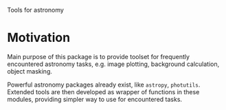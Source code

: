 Tools for astronomy

# Motivation

Main purpose of this package is to provide toolset for frequently encountered astronomy tasks, e.g. image plotting, background calculation, object masking.

Powerful astronomy packages already exist, like `astropy`, `photutils`. Extended tools are then developed as wrapper of functions in these modules, providing simpler way to use for encountered tasks.